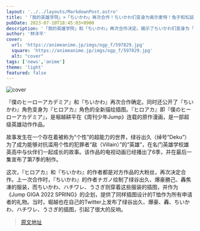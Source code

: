 ```yaml
---
layout: '../../layouts/MarkdownPost.astro'
title: '「我的英雄学院」×「ちいかわ」再次合作！ちいかわ们变身为奥尔麦特！兔子和松鼠变成敌人'
pubDate: 2023-07-10T18:45:03+0900
description: '「我的英雄学院」和「ちいかわ」再次合作决定。揭示了ちいかわ们变身为「我的英雄学院」角色的全新描绘插图。'
author: '林洋平'
cover:
  url: 'https://animeanime.jp/imgs/ogp_f/597829.jpg'
  square: 'https://animeanime.jp/imgs/ogp_f/597829.jpg'
  alt: "cover"
tags: ['news','anime']
theme: 'light'
featured: false
---
```


![cover](https://animeanime.jp/imgs/ogp_f/597829.jpg)

『僕のヒーローアカデミア』和『ちいかわ』再次合作确定。同时还公开了『ちいかわ』角色变身为『ヒロアカ』角色的全新描绘插图。『ヒロアカ』即『僕のヒーローアカデミア』，是堀越耕平在《周刊少年Jump》连载的原作漫画，是一部超级英雄动作作品。

故事发生在一个存在着被称为“个性”的超能力的世界，绿谷出久（绰号“Deku”）为了成为能够对抗滥用个性的犯罪者“敌（Villain）”的“英雄”，在名门英雄学校雄英高中与伙伴们一起成长的故事。该作品的电视动画已经播出了6季，并在最后一集宣布了第7季的制作。

这次，『ヒロアカ』和『ちいかわ』的作者都是对方作品的大粉丝，再次决定合作。上一次合作时，『ちいかわ』的作者ナガノ绘制了绿谷出久、爆豪勝己、轟焦凍的服装，而ちいかわ、ハチワレ、うさぎ则穿着这些服装的插图，并作为《Jump GIGA 2022 SPRING》的企划，提供了同样插图设计的T恤作为所有申请者的礼物。当时，堀越也在自己的Twitter上发布了绿谷出久、爆豪、轟、ちいかわ、ハチワレ、うさぎ的插图，引起了很大的反响。

>[原文地址](https://animeanime.jp/article/2023/07/10/78506.html)  